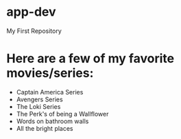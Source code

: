 # app-dev
My First Repository
# Here are a few of my favorite movies/series:
- Captain America Series
- Avengers Series
- The Loki Series
- The Perk's of being a Wallflower
- Words on bathroom walls
- All the bright places
